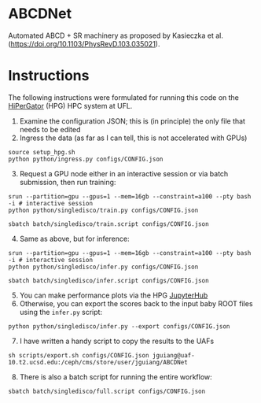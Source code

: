 # ABCDNet
Automated ABCD + SR machinery as proposed by Kasieczka et al. (https://doi.org/10.1103/PhysRevD.103.035021).

# Instructions
The following instructions were formulated for running this code on the [HiPerGator](https://www.rc.ufl.edu/about/hipergator/) (HPG) HPC system at UFL.
1. Examine the configuration JSON; this is (in principle) the only file that needs to be edited
2. Ingress the data (as far as I can tell, this is not accelerated with GPUs)
```
source setup_hpg.sh
python python/ingress.py configs/CONFIG.json
```
3. Request a GPU node either in an interactive session or via batch submission, then run training:
```
srun --partition=gpu --gpus=1 --mem=16gb --constraint=a100 --pty bash -i # interactive session
python python/singledisco/train.py configs/CONFIG.json
```
```
sbatch batch/singledisco/train.script configs/CONFIG.json
```
4. Same as above, but for inference:
```
srun --partition=gpu --gpus=1 --mem=16gb --constraint=a100 --pty bash -i # interactive session
python python/singledisco/infer.py configs/CONFIG.json
```
```
sbatch batch/singledisco/infer.script configs/CONFIG.json
```
5. You can make performance plots via the HPG [JupyterHub](https://jhub.rc.ufl.edu)
6. Otherwise, you can export the scores back to the input baby ROOT files using the `infer.py` script:
```
python python/singledisco/infer.py --export configs/CONFIG.json
```
7. I have written a handy script to copy the results to the UAFs
```
sh scripts/export.sh configs/CONFIG.json jguiang@uaf-10.t2.ucsd.edu:/ceph/cms/store/user/jguiang/ABCDNet
```
8. There is also a batch script for running the entire workflow:
```
sbatch batch/singledisco/full.script configs/CONFIG.json
```
